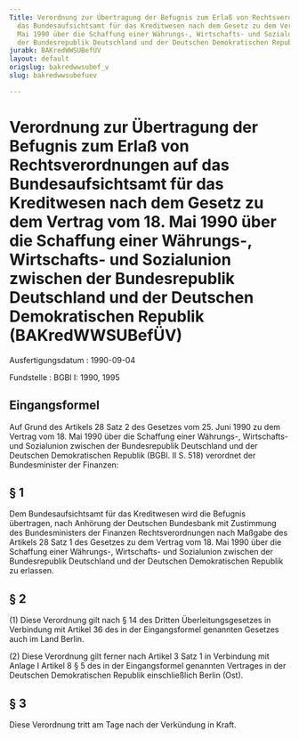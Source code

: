 ```yaml
---
Title: Verordnung zur Übertragung der Befugnis zum Erlaß von Rechtsverordnungen auf
  das Bundesaufsichtsamt für das Kreditwesen nach dem Gesetz zu dem Vertrag vom 18.
  Mai 1990 über die Schaffung einer Währungs-, Wirtschafts- und Sozialunion zwischen
  der Bundesrepublik Deutschland und der Deutschen Demokratischen Republik
jurabk: BAKredWWSUBefÜV
layout: default
origslug: bakredwwsubef_v
slug: bakredwwsubefuev

---
```


# Verordnung zur Übertragung der Befugnis zum Erlaß von Rechtsverordnungen auf das Bundesaufsichtsamt für das Kreditwesen nach dem Gesetz zu dem Vertrag vom 18. Mai 1990 über die Schaffung einer Währungs-, Wirtschafts- und Sozialunion zwischen der Bundesrepublik Deutschland und der Deutschen Demokratischen Republik (BAKredWWSUBefÜV)

Ausfertigungsdatum
:   1990-09-04

Fundstelle
:   BGBl I: 1990, 1995



## Eingangsformel

Auf Grund des Artikels 28 Satz 2 des Gesetzes vom 25. Juni 1990 zu dem Vertrag vom 18. Mai 1990 über die Schaffung einer Währungs-, Wirtschafts- und Sozialunion zwischen der Bundesrepublik Deutschland und der Deutschen Demokratischen Republik (BGBl. II S. 518) verordnet der Bundesminister der Finanzen:


## § 1

Dem Bundesaufsichtsamt für das Kreditwesen wird die Befugnis übertragen, nach Anhörung der Deutschen Bundesbank mit Zustimmung des Bundesministers der Finanzen Rechtsverordnungen nach Maßgabe des Artikels 28 Satz 1 des Gesetzes zu dem Vertrag vom 18. Mai 1990 über die Schaffung einer Währungs-, Wirtschafts- und Sozialunion zwischen der Bundesrepublik Deutschland und der Deutschen Demokratischen Republik zu erlassen.


## § 2

(1) Diese Verordnung gilt nach § 14 des Dritten Überleitungsgesetzes in Verbindung mit Artikel 36 des in der Eingangsformel genannten Gesetzes auch im Land Berlin.

(2) Diese Verordnung gilt ferner nach Artikel 3 Satz 1 in Verbindung mit Anlage I Artikel 8 § 5 des in der Eingangsformel genannten Vertrages in der Deutschen Demokratischen Republik einschließlich Berlin (Ost).


## § 3

Diese Verordnung tritt am Tage nach der Verkündung in Kraft.

